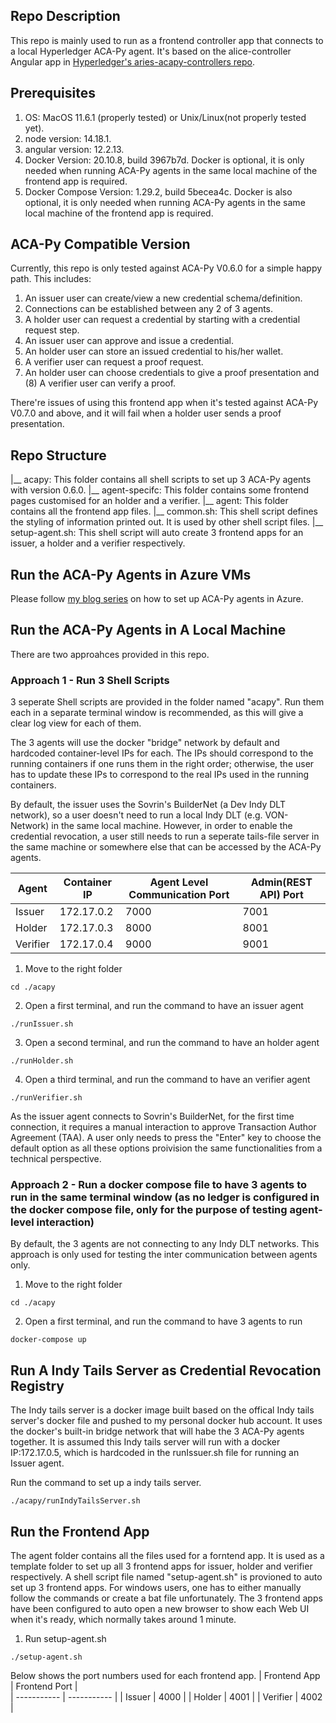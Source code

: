 ## Repo Description
This repo is mainly used to run as a frontend controller app that connects to a local Hyperledger ACA-Py agent. It's based on the alice-controller Angular app in [Hyperledger's aries-acapy-controllers repo](https://github.com/hyperledger/aries-acapy-controllers/tree/main/AliceFaberAcmeDemo/controllers).

## Prerequisites
1. OS: MacOS 11.6.1 (properly tested) or Unix/Linux(not properly tested yet).
2. node version: 14.18.1.
3. angular version: 12.2.13.
4. Docker Version: 20.10.8, build 3967b7d. Docker is optional, it is only needed when running ACA-Py agents in the same local machine of the frontend app is required.
5. Docker Compose Version: 1.29.2, build 5becea4c. Docker is also optional, it is only needed when running ACA-Py agents in the same local machine of the frontend app is required.

## ACA-Py Compatible Version
Currently, this repo is only tested against ACA-Py V0.6.0 for a simple happy path. This includes: 
1. An issuer user can create/view a new credential schema/definition. 
2. Connections can be established between any 2 of 3 agents. 
3. A holder user can request a credential by starting with a credential request step. 
4. An issuer user can approve and issue a credential. 
5. An holder user can store an issued credential to his/her wallet.
6. A verifier user can request a proof request. 
7. An holder user can choose credentials to give a proof presentation and (8) A verifier user can verify a proof. <br>

There're issues of using this frontend app when it's tested against ACA-Py V0.7.0 and above, and it will fail when a holder user sends a proof presentation. 

## Repo Structure
|__ acapy: This folder contains all shell scripts to set up 3 ACA-Py agents with version 0.6.0.
|__ agent-specifc: This folder contains some frontend pages customised for an holder and a verifier.
|__ agent: This folder contains all the frontend app files.
|__ common.sh: This shell script defines the styling of information printed out. It is used by other shell script files.
|__ setup-agent.sh: This shell script will auto create 3 frontend apps for an issuer, a holder and a verifier respectively.

## Run the ACA-Py Agents in Azure VMs
Please follow [my blog series](https://yunxi-zhang-75627.medium.com/hyperledger-aries-aca-py-agents-setup-and-running-tutorials-part-i-hyperledger-indy-project-249591521e92) on how to set up ACA-Py agents in Azure.

## Run the ACA-Py Agents in A Local Machine
There are two approahces provided in this repo. 
### Approach 1 - Run 3 Shell Scripts
3 seperate Shell scripts are provided in the folder named "acapy". Run them each in a separate terminal window is recommended, as this will give a clear log view for each of them. <br>

The 3 agents will use the docker "bridge" network by default and hardcoded container-level IPs for each. The IPs should correspond to the running containers if one runs them in the right order; otherwise, the user has to update these IPs to correspond to the real IPs used in the running containers.<br>
 
By default, the issuer uses the Sovrin's BuilderNet (a Dev Indy DLT network), so a user doesn't need to run a local Indy DLT (e.g. VON-Network) in the same local machine. However, in order to enable the credential revocation, a user still needs to run a seperate tails-file server in the same machine or somewhere else that can be accessed by the ACA-Py agents.

| Agent      | Container IP | Agent Level Communication Port | Admin(REST API) Port |
| ----------- | ----------- | ----------- | ----------- |
| Issuer | 172.17.0.2 | 7000 | 7001 |
| Holder | 172.17.0.3 | 8000 | 8001 |
| Verifier | 172.17.0.4 | 9000 | 9001 |

1. Move to the right folder
```
cd ./acapy
```
2. Open a first terminal, and run the command to have an issuer agent 
```
./runIssuer.sh
```
3. Open a second terminal, and run the command to have an holder agent 
```
./runHolder.sh
```
4. Open a third terminal, and run the command to have an verifier agent 
```
./runVerifier.sh
```

As the issuer agent connects to Sovrin's BuilderNet, for the first time connection, it requires a manual interaction to approve Transaction Author Agreement (TAA). A user only needs to press the "Enter" key to choose the default option as all these options proivision the same functionalities from a technical perspective. 

### Approach 2 - Run a docker compose file to have 3 agents to run in the same terminal window (as no ledger is configured in the docker compose file, only for the purpose of testing agent-level interaction)
By default, the 3 agents are not connecting to any Indy DLT networks. This approach is only used for testing the inter communication between agents only. 
1. Move to the right folder
```
cd ./acapy
```
2. Open a first terminal, and run the command to have 3 agents to run
```
docker-compose up
```

## Run A Indy Tails Server as Credential Revocation Registry
The Indy tails server is a docker image built based on the offical Indy tails server's docker file and pushed to my personal docker hub account. It uses the docker's built-in bridge network that will habe the 3 ACA-Py agents together. It is assumed this Indy tails server will run with a docker IP:172.17.0.5, which is hardcoded in the runIssuer.sh file for running an Issuer agent.<br>

Run the command to set up a indy tails server.
```
./acapy/runIndyTailsServer.sh
```

## Run the Frontend App
The agent folder contains all the files used for a forntend app. It is used as a template folder to set up all 3 frontend apps for issuer, holder and verifier respectively. A shell script file named "setup-agent.sh" is provioned to auto set up 3 frontend apps. For windows users, one has to either manually follow the commands or create a bat file unfortunately. The 3 frontend apps have been configured to auto open a new browser to show each Web UI when it's ready, which normally takes around 1 minute.
1. Run setup-agent.sh
```
./setup-agent.sh

```
Below shows the port numbers used for each frontend app.
| Frontend App | Frontend Port |  
| ----------- | ----------- | 
| Issuer |  4000 |
| Holder | 4001 |
| Verifier | 4002 |